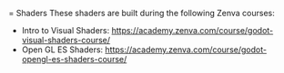 = Shaders
These shaders are built during the following Zenva courses:
* Intro to Visual Shaders: https://academy.zenva.com/course/godot-visual-shaders-course/
* Open GL ES Shaders: https://academy.zenva.com/course/godot-opengl-es-shaders-course/
